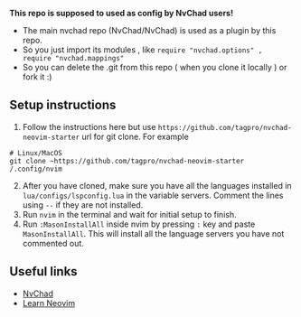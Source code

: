 **This repo is supposed to used as config by NvChad users!**

- The main nvchad repo (NvChad/NvChad) is used as a plugin by this repo.
- So you just import its modules , like `require "nvchad.options" , require "nvchad.mappings"`
- So you can delete the .git from this repo ( when you clone it locally ) or fork it :)

## Setup instructions

1. Follow the instructions here but use `https://github.com/tagpro/nvchad-neovim-starter` url for git clone.
For example
```
# Linux/MacOS
git clone ~https://github.com/tagpro/nvchad-neovim-starter /.config/nvim
```
2. After you have cloned, make sure you have all the languages installed in `lua/configs/lspconfig.lua` in the variable servers. Comment the lines using `--` if they are not installed.
3. Run `nvim` in the terminal and wait for initial setup to finish. 
4. Run `:MasonInstallAll` inside nvim by pressing `:` key and paste `MasonInstallAll`. This will install all the language servers you have not commented out.

## Useful links

- [NvChad](https://nvchad.com/docs/quickstart/install)
- [Learn Neovim](https://ofirgall.github.io/learn-nvim/chapters/00-why-should-i-learn.html)
